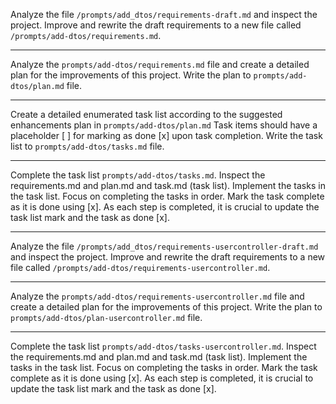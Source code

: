 Analyze the file `/prompts/add_dtos/requirements-draft.md` and inspect the project. Improve and rewrite the draft 
requirements to a new file called `/prompts/add-dtos/requirements.md`.

-----------------------------------------

Analyze the `prompts/add-dtos/requirements.md` file and create a detailed plan for the improvements of this project. 
Write the plan to `prompts/add-dtos/plan.md` file.

--------------------------------------

Create a detailed enumerated task list according to the suggested enhancements plan in 
`prompts/add-dtos/plan.md` Task items should have a placeholder [ ] for marking as done [x] upon task completion. 
Write the task list to `prompts/add-dtos/tasks.md` file. 

-------------------------------------

Complete the task list `prompts/add-dtos/tasks.md`. Inspect the requirements.md and plan.md and task.md (task list). 
Implement the tasks in the task list. Focus on completing the tasks in order. Mark the task complete as it is done 
using [x]. As each step is completed, it is crucial to update the task list mark and the task as done [x].

-------------------------------------

Analyze the file `/prompts/add_dtos/requirements-usercontroller-draft.md` and inspect the project. Improve and rewrite the draft
requirements to a new file called `/prompts/add-dtos/requirements-usercontroller.md`.

-------------------------------------

Analyze the `prompts/add-dtos/requirements-usercontroller.md` file and create a detailed plan for the improvements of this project.
Write the plan to `prompts/add-dtos/plan-usercontroller.md` file.

-------------------------------------

Complete the task list `prompts/add-dtos/tasks-usercontroller.md`. Inspect the requirements.md and plan.md and task.md (task list).
Implement the tasks in the task list. Focus on completing the tasks in order. Mark the task complete as it is done
using [x]. As each step is completed, it is crucial to update the task list mark and the task as done [x].